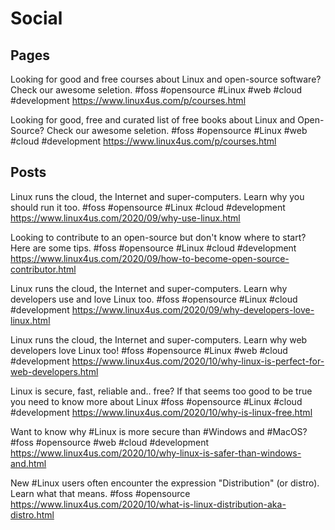 # Social

## Pages
Looking for good and free courses about Linux and open-source software?
Check our awesome seletion.
#foss #opensource #Linux #web #cloud #development
https://www.linux4us.com/p/courses.html

Looking for good, free and curated list of free books about Linux and Open-Source?
Check our awesome seletion.
#foss #opensource #Linux #web #cloud #development
https://www.linux4us.com/p/courses.html


## Posts

Linux runs the cloud, the Internet and super-computers. Learn why you should run it too.
#foss #opensource #Linux #cloud #development
https://www.linux4us.com/2020/09/why-use-linux.html

Looking to contribute to an open-source but don't know where to start? Here are some tips.
#foss #opensource #Linux #cloud #development
https://www.linux4us.com/2020/09/how-to-become-open-source-contributor.html

Linux runs the cloud, the Internet and super-computers. Learn why developers use and love Linux too.
#foss #opensource #Linux #cloud #development
https://www.linux4us.com/2020/09/why-developers-love-linux.html

Linux runs the cloud, the Internet and super-computers. Learn why web developers love Linux too!
#foss #opensource #Linux #web #cloud #development
https://www.linux4us.com/2020/10/why-linux-is-perfect-for-web-developers.html

Linux is secure, fast, reliable and.. free? If that seems too good to be true you need to know more about Linux
#foss #opensource #Linux #cloud #development
https://www.linux4us.com/2020/10/why-is-linux-free.html

Want to know why #Linux is more secure than #Windows and #MacOS?
#foss #opensource #web #cloud #development
https://www.linux4us.com/2020/10/why-linux-is-safer-than-windows-and.html

New #Linux users often encounter the expression "Distribution" (or distro). Learn what that means. 
#foss #opensource
https://www.linux4us.com/2020/10/what-is-linux-distribution-aka-distro.html